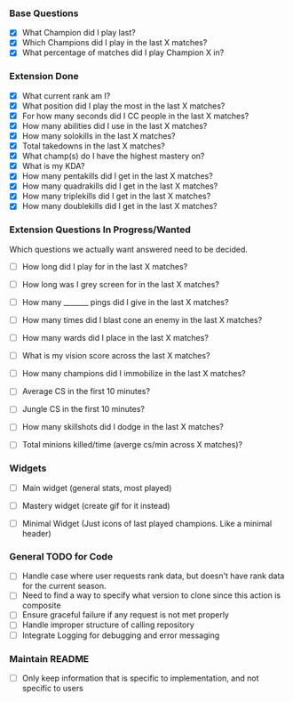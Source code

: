### Base Questions
- [x] What Champion did I play last?
- [x] Which Champions did I play in the last X matches?
- [x] What percentage of matches did I play Champion X in?

### Extension Done
- [x] What current rank am I?
- [x] What position did I play the most in the last X matches?
- [x] For how many seconds did I CC people in the last X matches?
- [x] How many abilities did I use in the last X matches?
- [x] How many solokills in the last X matches?
- [x] Total takedowns in the last X matches?
- [x] What champ(s) do I have the highest mastery on?
- [x] What is my KDA?
- [x] How many pentakills did I get in the last X matches?
- [x] How many quadrakills did I get in the last X matches?
- [x] How many triplekills did I get in the last X matches?
- [x] How many doublekills did I get in the last X matches?

### Extension Questions In Progress/Wanted
Which questions we actually want answered need to be decided.
- [ ] How long did I play for in the last X matches?
- [ ] How long was I grey screen for in the last X matches?
- [ ] How many _______ pings did I give in the last X matches?
- [ ] How many times did I blast cone an enemy in the last X matches?
- [ ] How many wards did I place in the last X matches?
- [ ] What is my vision score across the last X matches?
- [ ] How many champions did I immobilize in the last X matches?
- [ ] Average CS in the first 10 minutes?
- [ ] Jungle CS in the first 10 minutes?
- [ ] How many skillshots did I dodge in the last X matches?
- [ ] Total minions killed/time (averge cs/min across X matches)?



### Widgets
- [ ] Main widget (general stats, most played)
- [ ] Mastery widget (create gif for it instead)
- [ ] Minimal Widget (Just icons of last played champions. Like a minimal header)





### General TODO for Code
- [ ] Handle case where user requests rank data, but doesn't have rank data for the current season.
- [ ] Need to find a way to specify what version to clone since this action is composite
- [ ] Ensure graceful failure if any request is not met properly
- [ ] Handle improper structure of calling repository
- [ ] Integrate Logging for debugging and error messaging

### Maintain README 
- [ ] Only keep information that is specific to implementation, and not specific to users



